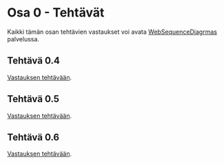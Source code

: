 # Osa 0 - Tehtävät

Kaikki tämän osan tehtävien vastaukset voi avata [WebSequenceDiagrmas](https://www.websequencediagrams.com/) palvelussa.

## Tehtävä 0.4
[Vastauksen tehtävään](tehtava0.4.txt).

## Tehtävä 0.5
[Vastauksen tehtävään](tehtava0.5.txt).

## Tehtävä 0.6
[Vastauksen tehtävään](tehtava0.6.txt).
